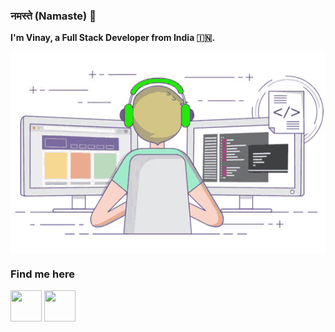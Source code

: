 
<p align="center"> 

### नमस्ते (Namaste) 🙏
  
<b>I'm Vinay, a Full Stack Developer from India 🇮🇳.</b>


<img align="center" title="Happy Coding" src="https://github.com/tech4vinay/tech4vinay/blob/main/code-break.gif?raw=true" />

</p> 

### Find me here
<a href="https://www.linkedin.com/in/vinaysingh507" target="_blank"><img src="https://skillicons.dev/icons?i=linkedin" width="50px" height="50px" /></a>
<a href="https://instagram.com/photowala.vinay" target="_blank"><img src="https://skillicons.dev/icons?i=instagram" width="50" height="50" /></a>
